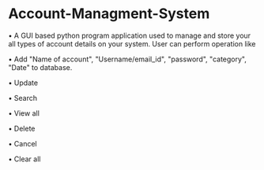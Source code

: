 # Account-Managment-System


•	A GUI based python program application used to manage and store your all types of account details on your system. User can perform operation like

•	Add "Name of account", "Username/email_id", "password", "category", "Date" to database.

•	Update

•	Search

•	View all

•	Delete

•	Cancel

•	Clear all




